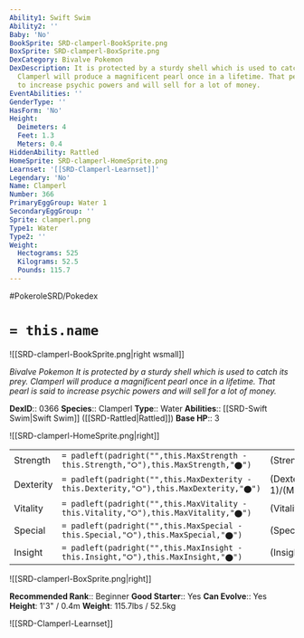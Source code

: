 ```yaml
---
Ability1: Swift Swim
Ability2: ''
Baby: 'No'
BookSprite: SRD-clamperl-BookSprite.png
BoxSprite: SRD-clamperl-BoxSprite.png
DexCategory: Bivalve Pokemon
DexDescription: It is protected by a sturdy shell which is used to catch its prey.
  Clamperl will produce a magnificent pearl once in a lifetime. That pearl is said
  to increase psychic powers and will sell for a lot of money.
EventAbilities: ''
GenderType: ''
HasForm: 'No'
Height:
  Deimeters: 4
  Feet: 1.3
  Meters: 0.4
HiddenAbility: Rattled
HomeSprite: SRD-clamperl-HomeSprite.png
Learnset: '[[SRD-Clamperl-Learnset]]'
Legendary: 'No'
Name: Clamperl
Number: 366
PrimaryEggGroup: Water 1
SecondaryEggGroup: ''
Sprite: clamperl.png
Type1: Water
Type2: ''
Weight:
  Hectograms: 525
  Kilograms: 52.5
  Pounds: 115.7
---
```


#PokeroleSRD/Pokedex

# `= this.name`

![[SRD-clamperl-BookSprite.png|right wsmall]]

*Bivalve Pokemon*
*It is protected by a sturdy shell which is used to catch its prey. Clamperl will produce a magnificent pearl once in a lifetime. That pearl is said to increase psychic powers and will sell for a lot of money.*

**DexID**:: 0366
**Species**:: Clamperl
**Type**:: Water
**Abilities**:: [[SRD-Swift Swim|Swift Swim]] ([[SRD-Rattled|Rattled]])
**Base HP**:: 3

![[SRD-clamperl-HomeSprite.png|right]]

|           |                                                                                        |                                          |
| --------- | -------------------------------------------------------------------------------------- | ---------------------------------------- |
| Strength  | `= padleft(padright("",this.MaxStrength - this.Strength,"⭘"),this.MaxStrength,"⬤")`    | (Strength::2)/(MaxStrength::4)   |
| Dexterity | `= padleft(padright("",this.MaxDexterity - this.Dexterity,"⭘"),this.MaxDexterity,"⬤")` | (Dexterity:: 1)/(MaxDexterity::3) |
| Vitality  | `= padleft(padright("",this.MaxVitality - this.Vitality,"⭘"),this.MaxVitality,"⬤")`    | (Vitality::2)/(MaxVitality::5)   |
| Special   | `= padleft(padright("",this.MaxSpecial - this.Special,"⭘"),this.MaxSpecial,"⬤")`       | (Special::2)/(MaxSpecial::5)     |
| Insight   | `= padleft(padright("",this.MaxInsight - this.Insight,"⭘"),this.MaxInsight,"⬤")`       | (Insight::2)/(MaxInsight::4)     |

![[SRD-clamperl-BoxSprite.png|right]]

**Recommended Rank**:: Beginner
**Good Starter**:: Yes
**Can Evolve**:: Yes
**Height**: 1'3" / 0.4m
**Weight**: 115.7lbs / 52.5kg

![[SRD-Clamperl-Learnset]]